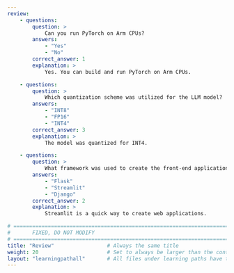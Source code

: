 ```yaml
---
review:
    - questions:
        question: >
            Can you run PyTorch on Arm CPUs?
        answers:
            - "Yes"
            - "No"
        correct_answer: 1
        explanation: >
            Yes. You can build and run PyTorch on Arm CPUs.

    - questions:
        question: >
            Which quantization scheme was utilized for the LLM model?
        answers:
            - "INT8"
            - "FP16"
            - "INT4"
        correct_answer: 3
        explanation: >
            The model was quantized for INT4. 

    - questions:
        question: >
            What framework was used to create the front-end application?
        answers:
            - "Flask"
            - "Streamlit"
            - "Django"
        correct_answer: 2
        explanation: >
            Streamlit is a quick way to create web applications.

# ================================================================================
#       FIXED, DO NOT MODIFY
# ================================================================================
title: "Review"                 # Always the same title
weight: 20                      # Set to always be larger than the content in this path
layout: "learningpathall"       # All files under learning paths have this same wrapper
---
```

